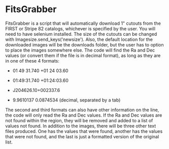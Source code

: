 # FitsGrabber
FitsGrabber is a script that will automatically download 1" cutouts from the FIRST or Stripe 82 catalogs, whichever is specified by the user. You will need to have selenium installed. The size of the cutouts can be changed with Imagesize.send_keys('newsize'). Also, the default location for the downloaded images will be the downloads folder, but the user has to option to place the images somewhere else.
The code will find the Ra and Dec values (or convert them if the file is in decimal format), as long as they are in one of these 4 formats:

- 01 49 31.740 +01 24 03.60 

- 01:49:31.740 +01:24:03.60 

- J204626.10+002337.6 

- 9.9610137  0.0874534 (decimal, separated by a tab) 

The second and third formats can also have other information on the line, the code will only read the Ra and Dec values.
If the Ra and Dec values are not found within the region, they will be removed and added to a list of values not found. In addition to the images, there will be three other text files produced. One has the values that were found, another has the values that were not found, and the last is just a formatted version of the original list.
